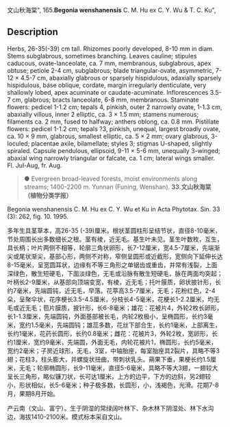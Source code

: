 文山秋海棠",
165.**Begonia wenshanensis** C. M. Hu ex C. Y. Wu & T. C. Ku",

## Description
Herbs, 26-35(-39) cm tall. Rhizomes poorly developed, 8-10 mm in diam. Stems subglabrous, sometimes branching. Leaves cauline; stipules caducous, ovate-lanceolate, ca. 7 mm, membranous, subglabrous, apex obtuse; petiole 2-4 cm, subglabrous; blade triangular-ovate, asymmetric, 7-12 × 4.5-7 cm, abaxially glabrous or sparsely hispidulous, adaxially sparsely hispidulous, base oblique, cordate, margin irregularly denticulate, very shallowly lobed, apex acuminate or caudate-acuminate. Inflorescences 3.5-7 cm, glabrous; bracts lanceolate, 6-8 mm, membranous. Staminate flowers: pedicel 1-1.2 cm; tepals 4, pinkish, outer 2 narrowly ovate, 1-1.3 cm, abaxially villous, inner 2 elliptic, ca. 3 × 1.5 mm; stamens numerous; filaments ca. 2 mm, fused to halfway; anthers oblong, ca. 0.8 mm. Pistillate flowers: pedicel 1-1.2 cm; tepals ?3, pinkish, unequal, largest broadly ovate, ca. 10 × 9 mm, glabrous, smallest elliptic, ca. 5 × 2 mm; ovary glabrous, 3-loculed; placentae axile, bilamellate; styles 3; stigmas U-shaped, slightly spiraled. Capsule pendulous, ellipsoid, 9-11 × 5-6 mm, unequally 3-winged; abaxial wing narrowly triangular or falcate, ca. 1 cm; lateral wings smaller. Fl. Jul-Aug, fr. Aug.

> ● Evergreen broad-leaved forests, moist environments along streams; 1400-2200 m. Yunnan (Funing, Wenshan).
**33.文山秋海棠（植物分类学报）**

Begonia wenshanensis C. M. Hu ex C. Y. Wu et Ku in Acta Phytotax. Sin. 33 (3): 262, fig. 10. 1995.

多年生具茎草本，高26-35 (-39)厘米。根状茎圆柱形呈结节状，直径8-10毫米，节处周围长出多数细长之根。茎有棱，近无毛。基生叶未见。茎生叶数枚，互生，具长柄；叶片两侧不相等，轮廓三角状卵形，长7-12厘米，宽4.5-7厘米，先端渐尖或尾状渐尖，基部心形，两侧不对称，窄侧呈圆形或近截形，宽侧向下延伸长达8-15毫米，呈宽圆耳状，边缘有不等三角形之单锯齿或重齿，并常有浅裂，上面深绿色，散生短硬毛，下面淡绿色，无毛或沿脉有散生短硬毛，脉在两面均突起；叶柄长2-9厘米，从基部向顶端变宽，有棱，近无毛；托叶膜质，卵状披针形，长约7毫米，先端圆钝，近无毛，早落。花葶高3.5-7厘米，无毛；花粉红色，2-4朵，呈聚伞状，花序梗长3.5-4.5厘米，分枝长4-5毫米，花梗长1-2.2厘米，均无毛或近无毛；苞片膜质，披针形，长6-8毫米；雄花：花被片4，外轮2枚长卵形，长1-1.3厘米，先端圆钝，外面基部被长毛，内轮2枚极小，呈椭圆形，长约3毫米，宽约1.5毫米，先端圆钝；雄蕊多数，花丝下部合生，长约1毫米，上部离生，长约1毫米，花药长圆形，长约0.8毫米；雌花：花被片3，外轮2枚，宽卵形，长约1厘米，宽约9毫米，先端圆，外面无毛，内轮花被片1，椭圆形，长约5毫米，宽约2毫米；子房近球形，无毛，3室，中轴胎座，每室胎座具2裂片，具略不等3翅；花柱3，柱头膨大，并螺旋状扭曲，带刺状乳头。蒴果下垂，果梗长约1.5厘米，无毛；轮廓椭圆形，长9-11毫米，直径5-6毫米，具略不等大3翅，一翅较大呈长三角形，略似镰刀状，长可达1厘米，上方的边平，下方的边斜，另2翅较小，形状相似，长5-6毫米；种子极多数，长圆形，小，浅褐色，光滑。花期7-8月，果期8月开始。

产云南（文山、富宁）。生于阴湿的常绿阔叶林下、杂木林下阴湿处、林下水沟边，海拔1410-2100米。模式标本采自文山。

